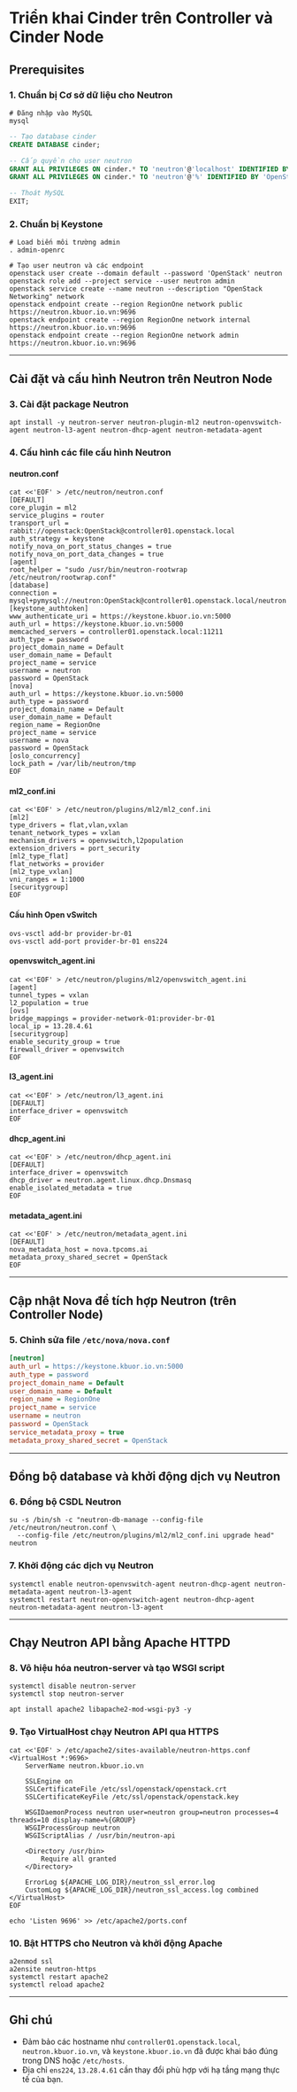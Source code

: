 # Triển khai Cinder trên Controller và Cinder Node

## Prerequisites

### 1. Chuẩn bị Cơ sở dữ liệu cho Neutron
```shell
# Đăng nhập vào MySQL
mysql
```
```sql
-- Tạo database cinder
CREATE DATABASE cinder;

-- Cấp quyền cho user neutron
GRANT ALL PRIVILEGES ON cinder.* TO 'neutron'@'localhost' IDENTIFIED BY 'OpenStack';
GRANT ALL PRIVILEGES ON cinder.* TO 'neutron'@'%' IDENTIFIED BY 'OpenStack';

-- Thoát MySQL
EXIT;
```

### 2. Chuẩn bị Keystone
```shell
# Load biến môi trường admin
. admin-openrc
```
```shell
# Tạo user neutron và các endpoint
openstack user create --domain default --password 'OpenStack' neutron
openstack role add --project service --user neutron admin
openstack service create --name neutron --description "OpenStack Networking" network
openstack endpoint create --region RegionOne network public https://neutron.kbuor.io.vn:9696
openstack endpoint create --region RegionOne network internal https://neutron.kbuor.io.vn:9696
openstack endpoint create --region RegionOne network admin https://neutron.kbuor.io.vn:9696
```

---

## Cài đặt và cấu hình Neutron trên Neutron Node

### 3. Cài đặt package Neutron
```shell
apt install -y neutron-server neutron-plugin-ml2 neutron-openvswitch-agent neutron-l3-agent neutron-dhcp-agent neutron-metadata-agent
```

### 4. Cấu hình các file cấu hình Neutron
#### neutron.conf
```shell
cat <<'EOF' > /etc/neutron/neutron.conf
[DEFAULT]
core_plugin = ml2
service_plugins = router
transport_url = rabbit://openstack:OpenStack@controller01.openstack.local
auth_strategy = keystone
notify_nova_on_port_status_changes = true
notify_nova_on_port_data_changes = true
[agent]
root_helper = "sudo /usr/bin/neutron-rootwrap /etc/neutron/rootwrap.conf"
[database]
connection = mysql+pymysql://neutron:OpenStack@controller01.openstack.local/neutron
[keystone_authtoken]
www_authenticate_uri = https://keystone.kbuor.io.vn:5000
auth_url = https://keystone.kbuor.io.vn:5000
memcached_servers = controller01.openstack.local:11211
auth_type = password
project_domain_name = Default
user_domain_name = Default
project_name = service
username = neutron
password = OpenStack
[nova]
auth_url = https://keystone.kbuor.io.vn:5000
auth_type = password
project_domain_name = Default
user_domain_name = Default
region_name = RegionOne
project_name = service
username = nova
password = OpenStack
[oslo_concurrency]
lock_path = /var/lib/neutron/tmp
EOF
```

#### ml2_conf.ini
```shell
cat <<'EOF' > /etc/neutron/plugins/ml2/ml2_conf.ini
[ml2]
type_drivers = flat,vlan,vxlan
tenant_network_types = vxlan
mechanism_drivers = openvswitch,l2population
extension_drivers = port_security
[ml2_type_flat]
flat_networks = provider
[ml2_type_vxlan]
vni_ranges = 1:1000
[securitygroup]
EOF
```

#### Cấu hình Open vSwitch
```shell
ovs-vsctl add-br provider-br-01
ovs-vsctl add-port provider-br-01 ens224
```

#### openvswitch_agent.ini
```shell
cat <<'EOF' > /etc/neutron/plugins/ml2/openvswitch_agent.ini
[agent]
tunnel_types = vxlan
l2_population = true
[ovs]
bridge_mappings = provider-network-01:provider-br-01
local_ip = 13.28.4.61
[securitygroup]
enable_security_group = true
firewall_driver = openvswitch
EOF
```

#### l3_agent.ini
```shell
cat <<'EOF' > /etc/neutron/l3_agent.ini
[DEFAULT]
interface_driver = openvswitch
EOF
```

#### dhcp_agent.ini
```shell
cat <<'EOF' > /etc/neutron/dhcp_agent.ini
[DEFAULT]
interface_driver = openvswitch
dhcp_driver = neutron.agent.linux.dhcp.Dnsmasq
enable_isolated_metadata = true
EOF
```

#### metadata_agent.ini
```shell
cat <<'EOF' > /etc/neutron/metadata_agent.ini
[DEFAULT]
nova_metadata_host = nova.tpcoms.ai
metadata_proxy_shared_secret = OpenStack
EOF
```

---

## Cập nhật Nova để tích hợp Neutron (trên Controller Node)

### 5. Chỉnh sửa file `/etc/nova/nova.conf`
```ini
[neutron]
auth_url = https://keystone.kbuor.io.vn:5000
auth_type = password
project_domain_name = Default
user_domain_name = Default
region_name = RegionOne
project_name = service
username = neutron
password = OpenStack
service_metadata_proxy = true
metadata_proxy_shared_secret = OpenStack
```

---

## Đồng bộ database và khởi động dịch vụ Neutron

### 6. Đồng bộ CSDL Neutron
```shell
su -s /bin/sh -c "neutron-db-manage --config-file /etc/neutron/neutron.conf \
  --config-file /etc/neutron/plugins/ml2/ml2_conf.ini upgrade head" neutron
```

### 7. Khởi động các dịch vụ Neutron
```shell
systemctl enable neutron-openvswitch-agent neutron-dhcp-agent neutron-metadata-agent neutron-l3-agent
systemctl restart neutron-openvswitch-agent neutron-dhcp-agent neutron-metadata-agent neutron-l3-agent
```

---

## Chạy Neutron API bằng Apache HTTPD

### 8. Vô hiệu hóa neutron-server và tạo WSGI script
```shell
systemctl disable neutron-server
systemctl stop neutron-server

apt install apache2 libapache2-mod-wsgi-py3 -y
```

### 9. Tạo VirtualHost chạy Neutron API qua HTTPS
```shell
cat <<'EOF' > /etc/apache2/sites-available/neutron-https.conf
<VirtualHost *:9696>
    ServerName neutron.kbuor.io.vn

    SSLEngine on
    SSLCertificateFile /etc/ssl/openstack/openstack.crt
    SSLCertificateKeyFile /etc/ssl/openstack/openstack.key

    WSGIDaemonProcess neutron user=neutron group=neutron processes=4 threads=10 display-name=%{GROUP}
    WSGIProcessGroup neutron
    WSGIScriptAlias / /usr/bin/neutron-api

    <Directory /usr/bin>
        Require all granted
    </Directory>

    ErrorLog ${APACHE_LOG_DIR}/neutron_ssl_error.log
    CustomLog ${APACHE_LOG_DIR}/neutron_ssl_access.log combined
</VirtualHost>
EOF

echo 'Listen 9696' >> /etc/apache2/ports.conf
```

### 10. Bật HTTPS cho Neutron và khởi động Apache
```shell
a2enmod ssl
a2ensite neutron-https
systemctl restart apache2
systemctl reload apache2
```

---

## Ghi chú
- Đảm bảo các hostname như `controller01.openstack.local`, `neutron.kbuor.io.vn`, và `keystone.kbuor.io.vn` đã được khai báo đúng trong DNS hoặc `/etc/hosts`.
- Địa chỉ `ens224`, `13.28.4.61` cần thay đổi phù hợp với hạ tầng mạng thực tế của bạn.
